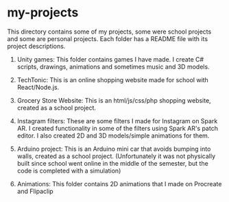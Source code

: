 # my-projects

This directory contains some of my projects, some were school projects and some are personal projects. 
Each folder has a README file with its project descriptions.

1) Unity games: This folder contains games I have made. I create C# scripts, drawings, animations and sometimes music and 3D models.

2) TechTonic: This is an online shopping website made for school with React/Node.js. 

2) Grocery Store Website: This is an html/js/css/php shopping website, created as a school project.

3) Instagram filters: These are some filters I made for Instagram on Spark AR. I created functionality in some of the filters using Spark AR's patch editor. I also created 2D and 3D models/simple animations for them.

4) Arduino project: This is an Arduino mini car that avoids bumping into walls, created as a school project. (Unfortunately it was not physically built since school went online in the middle of the semester, but the code is completed with a simulation)

5) Animations: This folder contains 2D animations that I made on Procreate and Flipaclip
